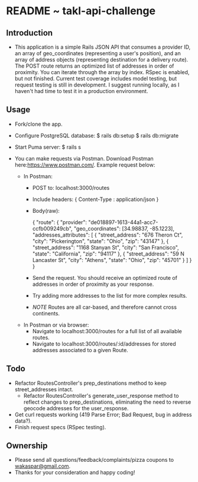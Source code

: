 # README ~ takl-api-challenge

## Introduction
 - This application is a simple Rails JSON API that consumes a provider ID, an array of geo_coordinates (representing a user's position), and an array of address objects (representing destination for a delivery route).  The POST route returns an optimized list of addresses in order of proximity.  You can iterate through the array by index.  RSpec is enabled, but not finished.  Current test coverage includes model testing, but request testing is still in development.  I suggest running locally, as I haven't had time to test it in a production environment.

## Usage
- Fork/clone the app.

- Configure PostgreSQL database:
  $ rails db:setup
  $ rails db:migrate

- Start Puma server:
  $ rails s

- You can make requests via Postman. Download Postman here:https://www.postman.com/.  Example request below:
  - In Postman:
    - POST to: localhost:3000/routes
    - Include headers: { Content-Type : application/json }
    - Body(raw):

        { "route":
        	{
            "provider": "de018897-1613-44a1-acc7-ccfb009249cb",
            "geo_coordinates": [34.98837, -85.1223],
            "addresses_attributes": [
                          {
                            "street_address": "676 Theron Ct",
                            "city": "Pickerington",
                            "state": "Ohio",
                            "zip": "43147"
                          },
                          {
                            "street_address": "1168 Stanyan St",
                            "city": "San Francisco",
                            "state": "California",
                            "zip": "94117"
                          },
                          {
                            "street_address": "59 N Lancaster St",
                            "city": "Athens",
                            "state": "Ohio",
                            "zip": "45701"
                          }
                        ]
          }
        }

    - Send the request. You should receive an optimized route of addresses in order of proximity as your response.
    - Try adding more addresses to the list for more complex results.
    - *NOTE* Routes are all car-based, and therefore cannot cross continents.
  - In Postman or via browser:
    - Navigate to localhost:3000/routes for a full list of all available routes.
    - Navigate to localhost:3000/routes/:id/addresses for stored addresses associated to a given Route.

## Todo
- Refactor RoutesController's prep_destinations method to keep street_addresses intact.
  - Refactor RoutesController's generate_user_response method to reflect changes to prep_destinations, eliminating the need to reverse geocode addresses for the user_response.
- Get curl requests working (419 Parse Error; Bad Request, bug in address data?).
- Finish request specs (RSpec testing).

## Ownership
- Please send all questions/feedback/complaints/pizza coupons to wakaspar@gmail.com.
- Thanks for your consideration and happy coding!
